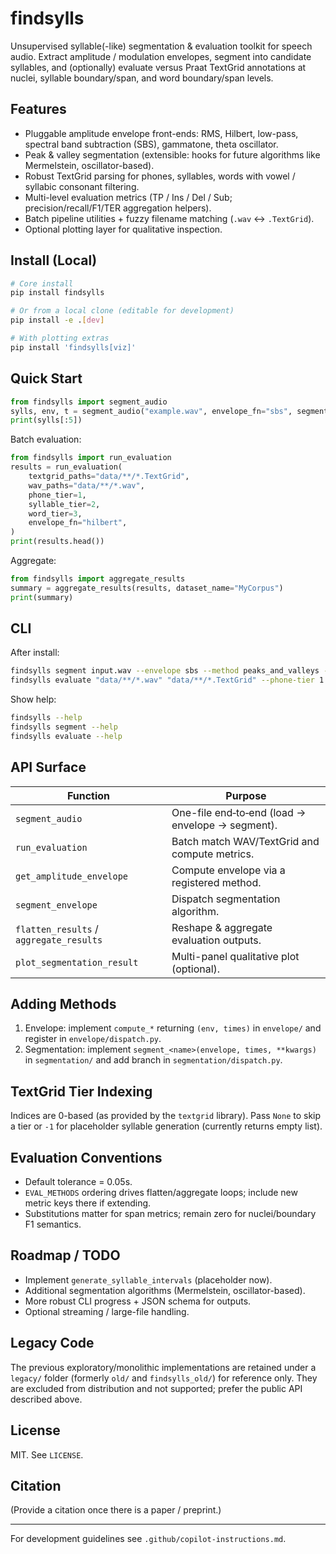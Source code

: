 # findsylls

Unsupervised syllable(-like) segmentation & evaluation toolkit for speech audio. Extract amplitude / modulation envelopes, segment into candidate syllables, and (optionally) evaluate versus Praat TextGrid annotations at nuclei, syllable boundary/span, and word boundary/span levels.

## Features
- Pluggable amplitude envelope front-ends: RMS, Hilbert, low-pass, spectral band subtraction (SBS), gammatone, theta oscillator.
- Peak & valley segmentation (extensible: hooks for future algorithms like Mermelstein, oscillator-based).
- Robust TextGrid parsing for phones, syllables, words with vowel / syllabic consonant filtering.
- Multi-level evaluation metrics (TP / Ins / Del / Sub; precision/recall/F1/TER aggregation helpers).
- Batch pipeline utilities + fuzzy filename matching (`.wav` ↔ `.TextGrid`).
- Optional plotting layer for qualitative inspection.

## Install (Local)
```bash
# Core install
pip install findsylls

# Or from a local clone (editable for development)
pip install -e .[dev]

# With plotting extras
pip install 'findsylls[viz]'
```

## Quick Start
```python
from findsylls import segment_audio
sylls, env, t = segment_audio("example.wav", envelope_fn="sbs", segment_fn="peaks_and_valleys")
print(sylls[:5])
```
Batch evaluation:
```python
from findsylls import run_evaluation
results = run_evaluation(
    textgrid_paths="data/**/*.TextGrid",
    wav_paths="data/**/*.wav",
    phone_tier=1,
    syllable_tier=2,
    word_tier=3,
    envelope_fn="hilbert",
)
print(results.head())
```
Aggregate:
```python
from findsylls import aggregate_results
summary = aggregate_results(results, dataset_name="MyCorpus")
print(summary)
```

## CLI
After install:
```bash
findsylls segment input.wav --envelope sbs --method peaks_and_valleys --out sylls.json
findsylls evaluate "data/**/*.wav" "data/**/*.TextGrid" --phone-tier 1 --syllable-tier 2 --word-tier 3 --envelope hilbert --out results.csv
```
Show help:
```bash
findsylls --help
findsylls segment --help
findsylls evaluate --help
```

## API Surface
| Function | Purpose |
|----------|---------|
| `segment_audio` | One-file end‑to‑end (load → envelope → segment). |
| `run_evaluation` | Batch match WAV/TextGrid and compute metrics. |
| `get_amplitude_envelope` | Compute envelope via a registered method. |
| `segment_envelope` | Dispatch segmentation algorithm. |
| `flatten_results` / `aggregate_results` | Reshape & aggregate evaluation outputs. |
| `plot_segmentation_result` | Multi-panel qualitative plot (optional). |

## Adding Methods
1. Envelope: implement `compute_*` returning `(env, times)` in `envelope/` and register in `envelope/dispatch.py`.
2. Segmentation: implement `segment_<name>(envelope, times, **kwargs)` in `segmentation/` and add branch in `segmentation/dispatch.py`.

## TextGrid Tier Indexing
Indices are 0-based (as provided by the `textgrid` library). Pass `None` to skip a tier or `-1` for placeholder syllable generation (currently returns empty list).

## Evaluation Conventions
- Default tolerance = 0.05s.
- `EVAL_METHODS` ordering drives flatten/aggregate loops; include new metric keys there if extending.
- Substitutions matter for span metrics; remain zero for nuclei/boundary F1 semantics.

## Roadmap / TODO
- Implement `generate_syllable_intervals` (placeholder now).
- Additional segmentation algorithms (Mermelstein, oscillator-based).
- More robust CLI progress + JSON schema for outputs.
- Optional streaming / large-file handling.

## Legacy Code
The previous exploratory/monolithic implementations are retained under a `legacy/` folder (formerly `old/` and `findsylls_old/`) for reference only. They are excluded from distribution and not supported; prefer the public API described above.

## License
MIT. See `LICENSE`.

## Citation
(Provide a citation once there is a paper / preprint.)

---
For development guidelines see `.github/copilot-instructions.md`.
